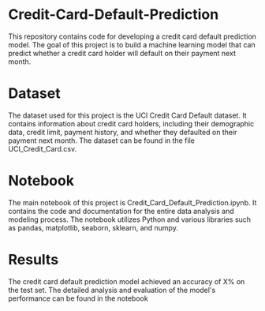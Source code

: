 # Credit-Card-Default-Prediction
This repository contains code for developing a credit card default prediction model. The goal of this project is to build a machine learning model that can predict whether a credit card holder will default on their payment next month.

# Dataset
The dataset used for this project is the UCI Credit Card Default dataset. It contains information about credit card holders, including their demographic data, credit limit, payment history, and whether they defaulted on their payment next month. The dataset can be found in the file UCI_Credit_Card.csv.

# Notebook
The main notebook of this project is Credit_Card_Default_Prediction.ipynb. It contains the code and documentation for the entire data analysis and modeling process. The notebook utilizes Python and various libraries such as pandas, matplotlib, seaborn, sklearn, and numpy.

# Results
The credit card default prediction model achieved an accuracy of X% on the test set. The detailed analysis and evaluation of the model's performance can be found in the notebook
